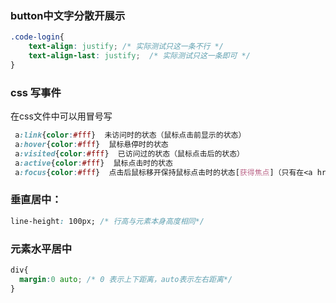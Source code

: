 ### button中文字分散开展示
```css
.code-login{  
	text-align: justify; /* 实际测试只这一条不行 */
    text-align-last: justify;  /* 实际测试只这一条即可 */
}
```

### css 写事件

在css文件中可以用冒号写
```css
 a:link{color:#fff}  未访问时的状态（鼠标点击前显示的状态）
 a:hover{color:#fff}  鼠标悬停时的状态
 a:visited{color:#fff}  已访问过的状态（鼠标点击后的状态）
 a:active{color:#fff}  鼠标点击时的状态
 a:focus{color:#fff}  点击后鼠标移开保持鼠标点击时的状态[获得焦点]（只有在<a href="#"></a>时标签中有效）
```

### 垂直居中：

```css
line-height: 100px; /* 行高与元素本身高度相同*/
```

### 元素水平居中

```css
div{
  margin:0 auto; /* 0 表示上下距离，auto表示左右距离*/
}
```